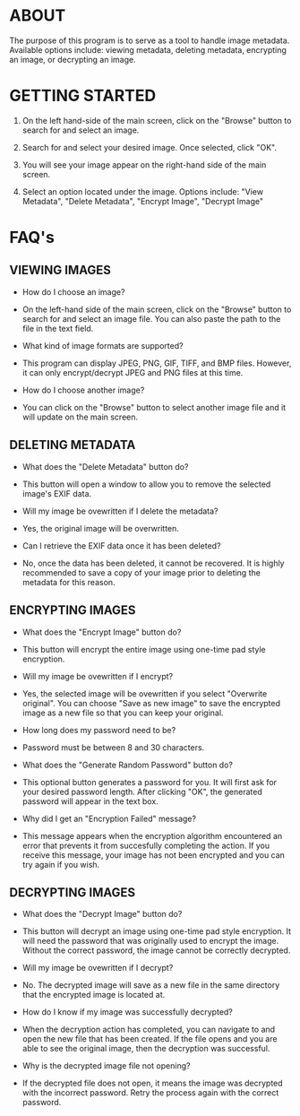 
# ABOUT 


The purpose of this program is to serve as a tool to handle 
image metadata. Available options include: viewing metadata,
deleting metadata, encrypting an image, or decrypting an image.


# GETTING STARTED 


1. On the left hand-side of the main screen, click on the "Browse" 
   button to search for and select an image. 

2. Search for and select your desired image. Once selected, click "OK".

3. You will see your image appear on the right-hand side of the main screen.

4. Select an option located under the image. Options include: 
   "View Metadata", "Delete Metadata", "Encrypt Image", "Decrypt Image"


# FAQ's

## VIEWING IMAGES

* How do I choose an image?

- On the left-hand side of the main screen, click on the "Browse" 
  button to search for and select an image file. You can also paste
  the path to the file in the text field.


* What kind of image formats are supported?

- This program can display JPEG, PNG, GIF, TIFF, and BMP files.
  However, it can only encrypt/decrypt JPEG and PNG files at this time.


* How do I choose another image?

- You can click on the "Browse" button to select another image file 
  and it will update on the main screen.



## DELETING METADATA

* What does the "Delete Metadata" button do?

- This button will open a window to allow you to remove the selected image's EXIF data.


* Will my image be ovewritten if I delete the metadata?

- Yes, the original image will be overwritten. 


* Can I retrieve the EXIF data once it has been deleted?

- No, once the data has been deleted, it cannot be recovered. It is highly recommended 
  to save a copy of your image prior to deleting the metadata for this reason.



## ENCRYPTING IMAGES

* What does the "Encrypt Image" button do?

- This button will encrypt the entire image using one-time pad style encryption.


* Will my image be ovewritten if I encrypt?

- Yes, the selected image will be ovewritten if you select "Overwrite original".
  You can choose "Save as new image" to save the encrypted image as a new file
  so that you can keep your original.

* How long does my password need to be? 

- Password must be between 8 and 30 characters.


* What does the "Generate Random Password" button do?

- This optional button generates a password for you. It will first
  ask for your desired password length. After clicking "OK", the
  generated password will appear in the text box.


* Why did I get an "Encryption Failed" message?

- This message appears when the encryption algorithm encountered an 
  error that prevents it from succesfully completing the action. If
  you receive this message, your image has not been encrypted and 
  you can try again if you wish.



## DECRYPTING IMAGES

* What does the "Decrypt Image" button do?

- This button will decrypt an image using one-time pad style encryption. It will 
  need the password that was originally used to encrypt the image. Without the 
  correct password, the image cannot be correctly decrypted.

* Will my image be ovewritten if I decrypt?

- No. The decrypted image will save as a new file in the same directory that
  the encrypted image is located at.


* How do I know if my image was successfully decrypted?

- When the decryption action has completed, you can navigate to and open the new 
  file that has been created. If the file opens and you are able to see the 
  original image, then the decryption was successful. 


* Why is the decrypted image file not opening?

- If the decrypted file does not open, it means the image was decrypted with the
  incorrect password. Retry the process again with the correct password.
